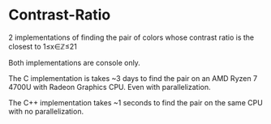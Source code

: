 # Contrast-Ratio
2 implementations of finding the pair of colors whose contrast ratio is the closest to 1≤x∈ℤ≤21

Both implementations are console only.

The C implementation is takes ~3 days to find the pair on an AMD Ryzen 7 4700U with Radeon Graphics CPU. Even with parallelization.

The C++ implementation takes ~1 seconds to find the pair on the same CPU with no parallelization.
